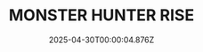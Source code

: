---
title: "MONSTER HUNTER RISE"
id: 1446780
date: 2025-04-30T00:00:04.876Z
link: games/steam/recent/monster-hunter-rise
image: http://media.steampowered.com/steamcommunity/public/images/apps/1446780/560dd364b52075b783424961a43c01f9b69fde15.jpg
playtime_2weeks: 2801
playtime_forever: 7345
playtime_windows_forever: 0
playtime_mac_forever: 0
playtime_linux_forever: 7345
playtime_deck_forever: 7345
---